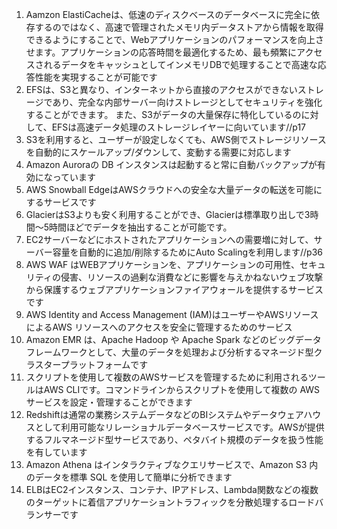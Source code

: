 1. Aamzon ElastiCacheは、低速のディスクベースのデータベースに完全に依存するのではなく、高速で管理されたメモリ内データストアから情報を取得できるようにすることで、Webアプリケーションのパフォーマンスを向上させます。アプリケーションの応答時間を最適化するため、最も頻繁にアクセスされるデータをキャッシュとしてインメモリDBで処理することで高速な応答性能を実現することが可能です
2. EFSは、S3と異なり、インターネットから直接のアクセスができないストレージであり、完全な内部サーバー向けストレージとしてセキュリティを強化することができます。 また、S3がデータの大量保存に特化しているのに対して、EFSは高速データ処理のストレージレイヤーに向いています//p17
3. S3を利用すると、ユーザーが設定しなくても、AWS側でストレージリソースを自動的にスケールアップ/ダウンして、変動する需要に対応します
4. Amazon Auroraの DB インスタンスは起動すると常に自動バックアップが有効になっています
5. AWS Snowball EdgeはAWSクラウドへの安全な大量データの転送を可能にするサービスです
6. GlacierはS3よりも安く利用することができ、Glacierは標準取り出しで3時間～5時間ほどでデータを抽出することが可能です。
7. EC2サーバーなどにホストされたアプリケーションへの需要増に対して、サーバー容量を自動的に追加/削除するためにAuto Scalingを利用します//p36
8. AWS WAF はWEBアプリケーションを、アプリケーションの可用性、セキュリティの侵害、リソースの過剰な消費などに影響を与えかねないウェブ攻撃から保護するウェブアプリケーションファイアウォールを提供するサービスです
9. AWS Identity and Access Management (IAM)はユーザーやAWSリソースによるAWS リソースへのアクセスを安全に管理するためのサービス
10. Amazon EMR は、Apache Hadoop や Apache Spark などのビッグデータフレームワークとして、大量のデータを処理および分析するマネージド型クラスタープラットフォームです
11. スクリプトを使用して複数のAWSサービスを管理するために利用されるツールはAWS CLIです。コマンドラインからスクリプトを使用して複数の AWS サービスを設定・管理することができます
12. Redshiftは通常の業務システムデータなどのBIシステムやデータウェアハウスとして利用可能なリレーショナルデータベースサービスです。AWSが提供するフルマネージド型サービスであり、ペタバイト規模のデータを扱う性能を有しています
13. Amazon Athena はインタラクティブなクエリサービスで、Amazon S3 内のデータを標準 SQL を使用して簡単に分析できます
14. ELBはEC2インスタンス、コンテナ、IPアドレス、Lambda関数などの複数のターゲットに着信アプリケーショントラフィックを分散処理するロードバランサーです


